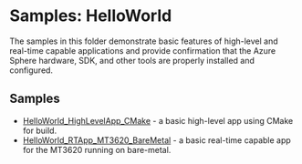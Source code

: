 # Samples: HelloWorld

The samples in this folder demonstrate basic features of high-level and real-time capable applications and provide confirmation that the Azure Sphere hardware, SDK, and other tools are properly installed and configured.

## Samples

 * [HelloWorld_HighLevelApp_CMake](HelloWorld_HighLevelApp_CMake/) - a basic high-level app using CMake for build.
 * [HelloWorld_RTApp_MT3620_BareMetal](HelloWorld_RTApp_MT3620_BareMetal/) - a basic real-time capable app for the MT3620 running on bare-metal.
